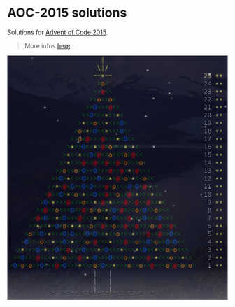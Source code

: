 # AOC-2015 solutions
Solutions for [Advent of Code 2015](https://www.adventofcode.com/2015).

> More infos [here](https://adventofcode.com/2015/about).

![finished tree](./tree.png)
